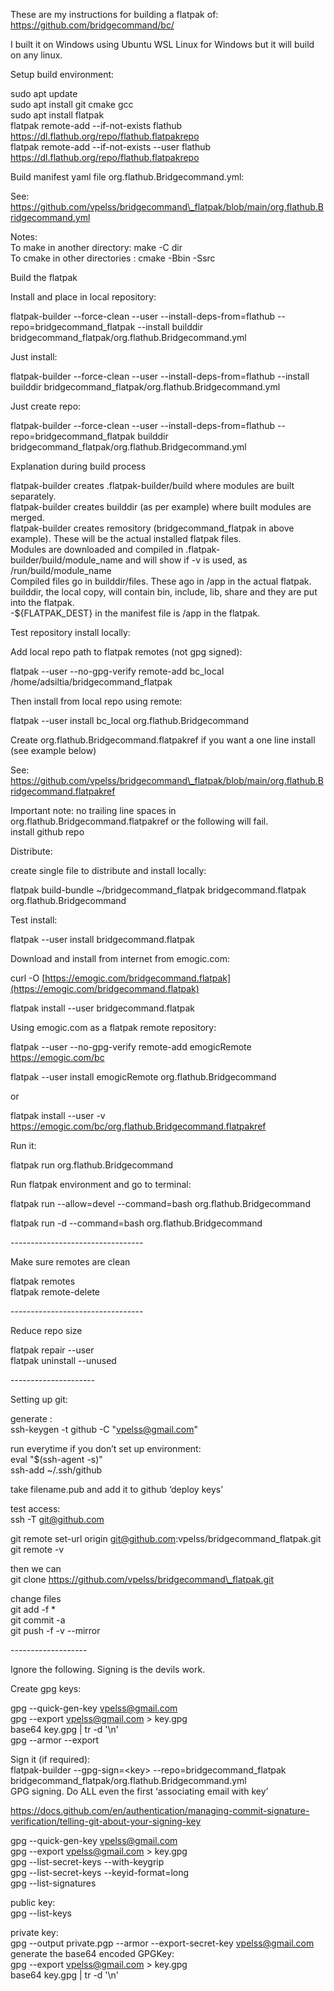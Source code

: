 These are my instructions for building a flatpak of:  
https://github.com/bridgecommand/bc/

I built it on Windows using Ubuntu WSL Linux for Windows but it will build on any linux.

Setup build environment:

sudo apt update  
sudo apt install git cmake gcc  
sudo apt install flatpak  
flatpak remote-add \--if-not-exists flathub https://dl.flathub.org/repo/flathub.flatpakrepo  
flatpak remote-add \--if-not-exists \--user flathub https://dl.flathub.org/repo/flathub.flatpakrepo

Build manifest yaml file org.flathub.Bridgecommand.yml:

See:  
https://github.com/vpelss/bridgecommand\_flatpak/blob/main/org.flathub.Bridgecommand.yml

Notes:  
To make in another directory: make \-C dir  
To cmake in other directories : cmake \-Bbin \-Ssrc

Build the flatpak

Install and place in local repository:

flatpak-builder \--force-clean \--user \--install-deps-from=flathub \--repo=bridgecommand\_flatpak \--install builddir  bridgecommand\_flatpak/org.flathub.Bridgecommand.yml

Just install:

flatpak-builder \--force-clean \--user \--install-deps-from=flathub \--install builddir  bridgecommand\_flatpak/org.flathub.Bridgecommand.yml

Just create repo:

flatpak-builder \--force-clean \--user \--install-deps-from=flathub \--repo=bridgecommand\_flatpak  builddir bridgecommand\_flatpak/org.flathub.Bridgecommand.yml

Explanation during build process

flatpak-builder creates .flatpak-builder/build where modules are built separately.  
flatpak-builder creates builddir (as per example) where built modules are merged.  
flatpak-builder creates remository (bridgecommand\_flatpak in above example). These will be the actual installed flatpak files.  
Modules are downloaded and compiled in .flatpak-builder/build/module\_name and will show if \-v is used, as /run/build/module\_name  
Compiled files go in builddir/files. These ago in /app in the actual flatpak. builddir, the local copy, will contain bin, include, lib, share and they are put into the flatpak.  
\-${FLATPAK\_DEST} in the manifest file is /app in the flatpak.

Test repository install locally:

Add local repo path to flatpak remotes (not gpg signed):

flatpak \--user \--no-gpg-verify remote-add bc\_local /home/adsiltia/bridgecommand\_flatpak

Then install from local repo using remote:

flatpak \--user install bc\_local org.flathub.Bridgecommand

Create org.flathub.Bridgecommand.flatpakref if you want a one line install (see example below)

See:  
https://github.com/vpelss/bridgecommand\_flatpak/blob/main/org.flathub.Bridgecommand.flatpakref

Important note:  no trailing line spaces in org.flathub.Bridgecommand.flatpakref or the following will fail.  
install github repo 

Distribute:

create single file to distribute and install locally:

flatpak build-bundle \~/bridgecommand\_flatpak bridgecommand.flatpak org.flathub.Bridgecommand

Test install:

flatpak \--user install bridgecommand.flatpak

Download and install from internet from emogic.com:

curl \-O [https://emogic.com/bridgecommand.flatpak](https://emogic.com/bridgecommand.flatpak)

flatpak install \--user bridgecommand.flatpak

Using emogic.com as a flatpak remote repository:

flatpak \--user \--no-gpg-verify remote-add emogicRemote https://emogic.com/bc

flatpak \--user install emogicRemote org.flathub.Bridgecommand

or

flatpak install \--user \-v https://emogic.com/bc/org.flathub.Bridgecommand.flatpakref

Run it:

flatpak run org.flathub.Bridgecommand

Run flatpak environment and go to terminal:

flatpak run \--allow=devel \--command=bash org.flathub.Bridgecommand

flatpak run \-d \--command=bash org.flathub.Bridgecommand

\---------------------------------

Make sure remotes are clean

flatpak remotes  
flatpak remote-delete

\---------------------------------

Reduce repo size

flatpak repair \--user  
flatpak uninstall \--unused

\---------------------

Setting up git:

generate :  
ssh-keygen \-t github \-C "vpelss@gmail.com"

run everytime if you don’t set up environment:  
eval "$(ssh-agent \-s)"  
ssh-add \~/.ssh/github

take filename.pub and add it to github ‘deploy keys’

test access:  
ssh \-T git@github.com

git remote set-url origin git@github.com:vpelss/bridgecommand\_flatpak.git  
git remote \-v

then we can   
git clone https://github.com/vpelss/bridgecommand\_flatpak.git

change files  
git add \-f \*  
git commit \-a  
git push \-f \-v \--mirror

\-------------------

Ignore the following. Signing is the devils work.

Create gpg keys:

gpg \--quick-gen-key vpelss@gmail.com  
gpg \--export vpelss@gmail.com \> key.gpg  
base64 key.gpg | tr \-d '\\n'  
gpg \--armor \--export

Sign it (if required):  
flatpak-builder \--gpg-sign=\<key\> \--repo=bridgecommand\_flatpak bridgecommand\_flatpak/org.flathub.Bridgecommand.yml  
GPG signing. Do ALL even the first ‘associating email with key’

https://docs.github.com/en/authentication/managing-commit-signature-verification/telling-git-about-your-signing-key

gpg \--quick-gen-key vpelss@gmail.com  
gpg \--export vpelss@gmail.com \> key.gpg  
gpg \--list-secret-keys \--with-keygrip  
gpg \--list-secret-keys \--keyid-format=long  
gpg \--list-signatures

public key:  
 gpg \--list-keys

private key:  
gpg \--output private.pgp \--armor \--export-secret-key vpelss@gmail.com  
generate the base64 encoded GPGKey:  
gpg \--export vpelss@gmail.com \> key.gpg  
base64 key.gpg | tr \-d '\\n'